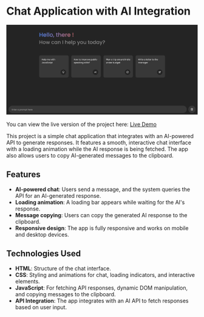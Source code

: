 # Chat Application with AI Integration

![Chat Application Screenshot](images/ui.png)

You can view the live version of the project here: [Live Demo]()

This project is a simple chat application that integrates with an AI-powered API to generate responses. It features a smooth, interactive chat interface with a loading animation while the AI response is being fetched. The app also allows users to copy AI-generated messages to the clipboard.

## Features

- **AI-powered chat**: Users send a message, and the system queries the API for an AI-generated response.
- **Loading animation**: A loading bar appears while waiting for the AI's response.
- **Message copying**: Users can copy the generated AI response to the clipboard.
- **Responsive design**: The app is fully responsive and works on mobile and desktop devices.

## Technologies Used

- **HTML**: Structure of the chat interface.
- **CSS**: Styling and animations for chat, loading indicators, and interactive elements. 
- **JavaScript**: For fetching API responses, dynamic DOM manipulation, and copying messages to the clipboard.
- **API Integration**: The app integrates with an AI API to fetch responses based on user input.